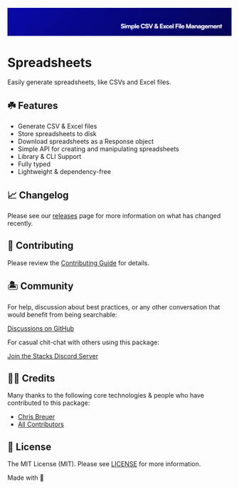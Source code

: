 <p align="center"><img src="https://github.com/stacksjs/ts-spreadsheets/blob/main/.github/art/cover.jpg" alt="Social Card of this typescript spreadsheets repo"></p>

# Spreadsheets

Easily generate spreadsheets, like CSVs and Excel files.

## ☘️ Features

- Generate CSV & Excel files
- Store spreadsheets to disk
- Download spreadsheets as a Response object
- Simple API for creating and manipulating spreadsheets
- Library & CLI Support
- Fully typed
- Lightweight & dependency-free

## 📈 Changelog

Please see our [releases](https://github.com/stacksjs/ts-spreadsheets/releases) page for more information on what has changed recently.

## 🚜 Contributing

Please review the [Contributing Guide](https://github.com/stacksjs/contributing) for details.

## 🏝 Community

For help, discussion about best practices, or any other conversation that would benefit from being searchable:

[Discussions on GitHub](https://github.com/stacksjs/stacks/discussions)

For casual chit-chat with others using this package:

[Join the Stacks Discord Server](https://discord.gg/stacksjs)

## 🙏🏼 Credits

Many thanks to the following core technologies & people who have contributed to this package:

- [Chris Breuer](https://github.com/chrisbbreuer)
- [All Contributors](https://github.com/stacksjs/ts-spreadsheets/contributors)

## 📄 License

The MIT License (MIT). Please see [LICENSE](https://github.com/stacksjs/ts-spreadsheets/tree/main/LICENSE.md) for more information.

Made with 💙

<!-- Badges -->

<!-- [codecov-src]: https://img.shields.io/codecov/c/gh/stacksjs/ts-starter/main?style=flat-square
[codecov-href]: https://codecov.io/gh/stacksjs/ts-starter -->
